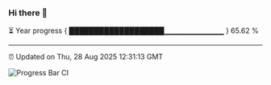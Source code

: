 ### Hi there 👋

⏳ Year progress { ███████████████████▁▁▁▁▁▁▁▁▁▁▁ } 65.62 %

---

⏰ Updated on Thu, 28 Aug 2025 12:31:13 GMT

![Progress Bar CI](https://github.com/liununu/liununu/workflows/Progress%20Bar%20CI/badge.svg)
